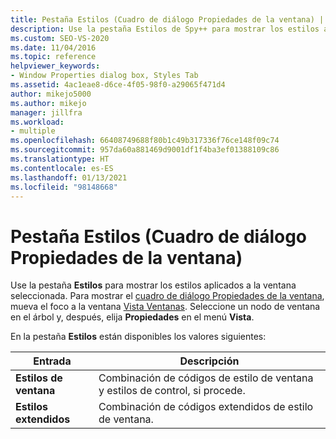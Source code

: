 ```yaml
---
title: Pestaña Estilos (Cuadro de diálogo Propiedades de la ventana) | Microsoft Docs
description: Use la pestaña Estilos de Spy++ para mostrar los estilos aplicados a la ventana seleccionada. Para mostrar el cuadro de diálogo Propiedades de la ventana, mueva el foco a la ventana de la vista Ventanas.
ms.custom: SEO-VS-2020
ms.date: 11/04/2016
ms.topic: reference
helpviewer_keywords:
- Window Properties dialog box, Styles Tab
ms.assetid: 4ac1eae8-d6ce-4f05-98f0-a29065f471d4
author: mikejo5000
ms.author: mikejo
manager: jillfra
ms.workload:
- multiple
ms.openlocfilehash: 66408749688f80b1c49b317336f76ce148f09c74
ms.sourcegitcommit: 957da60a881469d9001df1f4ba3ef01388109c86
ms.translationtype: HT
ms.contentlocale: es-ES
ms.lasthandoff: 01/13/2021
ms.locfileid: "98148668"
---
```

# <a name="styles-tab-window-properties-dialog-box"></a>Pestaña Estilos (Cuadro de diálogo Propiedades de la ventana)
Use la pestaña **Estilos** para mostrar los estilos aplicados a la ventana seleccionada. Para mostrar el [cuadro de diálogo Propiedades de la ventana](../debugger/window-properties-dialog-box.md), mueva el foco a la ventana [Vista Ventanas](../debugger/windows-view.md). Seleccione un nodo de ventana en el árbol y, después, elija **Propiedades** en el menú **Vista**.

 En la pestaña **Estilos** están disponibles los valores siguientes:

|Entrada|Descripción|
|-----------|-----------------|
|**Estilos de ventana**|Combinación de códigos de estilo de ventana y estilos de control, si procede.|
|**Estilos extendidos**|Combinación de códigos extendidos de estilo de ventana.|
